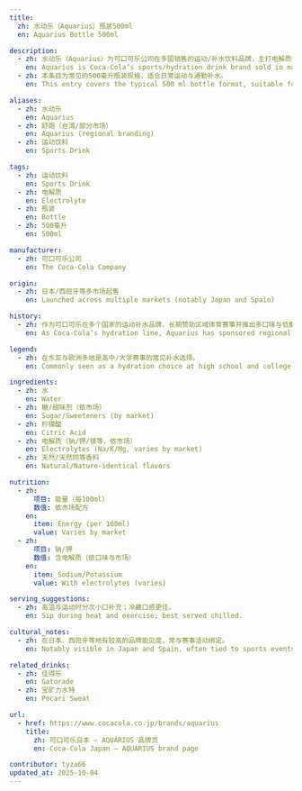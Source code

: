 ```yaml
---
title:
  zh: 水动乐（Aquarius）瓶装500ml
  en: Aquarius Bottle 500ml

description:
  - zh: 水动乐（Aquarius）为可口可乐公司在多国销售的运动/补水饮料品牌，主打电解质补给与清爽口感，亚太多国长期热销。
    en: Aquarius is Coca‑Cola’s sports/hydration drink brand sold in many countries, focused on electrolyte replenishment and a refreshing taste; it’s long‑running in APAC markets.
  - zh: 本条目为常见的500毫升瓶装规格，适合日常运动与通勤补水。
    en: This entry covers the typical 500 ml bottle format, suitable for daily sports and commute hydration.

aliases:
  - zh: 水动乐
    en: Aquarius
  - zh: 舒跑（台湾/部分市场）
    en: Aquarius (regional branding)
  - zh: 运动饮料
    en: Sports Drink

tags:
  - zh: 运动饮料
    en: Sports Drink
  - zh: 电解质
    en: Electrolyte
  - zh: 瓶装
    en: Bottle
  - zh: 500毫升
    en: 500ml

manufacturer:
  - zh: 可口可乐公司
    en: The Coca‑Cola Company

origin:
  - zh: 日本/西班牙等多市场起售
    en: Launched across multiple markets (notably Japan and Spain)

history:
  - zh: 作为可口可乐在多个国家的运动补水品牌，长期赞助区域体育赛事并推出多口味与低糖版本。
    en: As Coca‑Cola’s hydration line, Aquarius has sponsored regional sports and offered multiple flavors and low‑sugar versions.

legend:
  - zh: 在东亚与欧洲多地是高中/大学赛事的常见补水选择。
    en: Commonly seen as a hydration choice at high school and college events across East Asia and Europe.

ingredients:
  - zh: 水
    en: Water
  - zh: 糖/甜味剂（依市场）
    en: Sugar/Sweeteners (by market)
  - zh: 柠檬酸
    en: Citric Acid
  - zh: 电解质（钠/钾/镁等，依市场）
    en: Electrolytes (Na/K/Mg, varies by market)
  - zh: 天然/天然同等香料
    en: Natural/Nature‑identical flavors

nutrition:
  - zh:
      项目: 能量（每100ml）
      数值: 依市场配方
    en:
      item: Energy (per 100ml)
      value: Varies by market
  - zh:
      项目: 钠/钾
      数值: 含电解质（依口味与市场）
    en:
      item: Sodium/Potassium
      value: With electrolytes (varies)

serving_suggestions:
  - zh: 高温与运动时分次小口补充；冷藏口感更佳。
    en: Sip during heat and exercise; best served chilled.

cultural_notes:
  - zh: 在日本、西班牙等地有较高的品牌能见度，常与赛事活动绑定。
    en: Notably visible in Japan and Spain, often tied to sports events.

related_drinks:
  - zh: 佳得乐
    en: Gatorade
  - zh: 宝矿力水特
    en: Pocari Sweat

url:
  - href: https://www.cocacola.co.jp/brands/aquarius
    title:
      zh: 可口可乐日本 — AQUARIUS 品牌页
      en: Coca‑Cola Japan — AQUARIUS brand page

contributor: tyza66
updated_at: 2025-10-04
---
```

